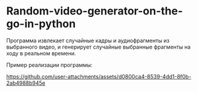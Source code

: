 # Random-video-generator-on-the-go-in-python

Программа извлекает случайные кадры и аудиофрагменты из выбранного видео, и генерирует случайные выбранные фрагменты на ходу в реальном времени.

Пример реализации программы:

https://github.com/user-attachments/assets/d0800ca4-8539-4dd1-8f0b-2ab4988b945e

